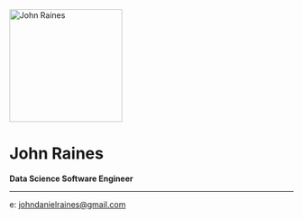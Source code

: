 
<div id="mug">
<a href="https://www.linkedin.com/in/john-raines-47071568/">
<img src="https://media-exp1.licdn.com/dms/image/C4E03AQGkVs1AMFzhLQ/profile-displayphoto-shrink_800_800/0/1601835761302?e=1631145600&v=beta&t=EH9DD1bleo5twqZfTfLdxL8DGWTouNiL6pqtC4PfAyQ" alt="John Raines" width="200"/>
</a>
</div>

<div id="title">

# John Raines
**Data Science Software Engineer**

</div>





---
e: johndanielraines@gmail.com

